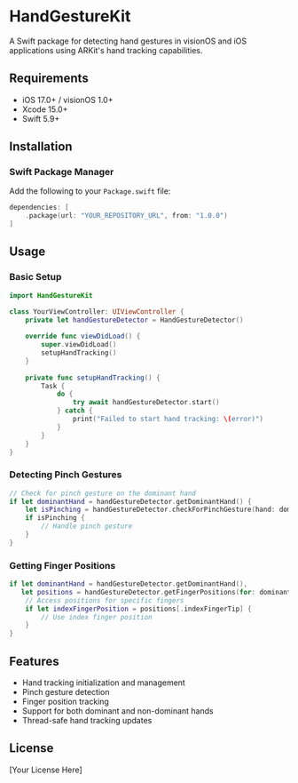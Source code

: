 # HandGestureKit

A Swift package for detecting hand gestures in visionOS and iOS applications using ARKit's hand tracking capabilities.

## Requirements

- iOS 17.0+ / visionOS 1.0+
- Xcode 15.0+
- Swift 5.9+

## Installation

### Swift Package Manager

Add the following to your `Package.swift` file:

```swift
dependencies: [
    .package(url: "YOUR_REPOSITORY_URL", from: "1.0.0")
]
```

## Usage

### Basic Setup

```swift
import HandGestureKit

class YourViewController: UIViewController {
    private let handGestureDetector = HandGestureDetector()
    
    override func viewDidLoad() {
        super.viewDidLoad()
        setupHandTracking()
    }
    
    private func setupHandTracking() {
        Task {
            do {
                try await handGestureDetector.start()
            } catch {
                print("Failed to start hand tracking: \(error)")
            }
        }
    }
}
```

### Detecting Pinch Gestures

```swift
// Check for pinch gesture on the dominant hand
if let dominantHand = handGestureDetector.getDominantHand() {
    let isPinching = handGestureDetector.checkForPinchGesture(hand: dominantHand)
    if isPinching {
        // Handle pinch gesture
    }
}
```

### Getting Finger Positions

```swift
if let dominantHand = handGestureDetector.getDominantHand(),
   let positions = handGestureDetector.getFingerPositions(for: dominantHand) {
    // Access positions for specific fingers
    if let indexFingerPosition = positions[.indexFingerTip] {
        // Use index finger position
    }
}
```

## Features

- Hand tracking initialization and management
- Pinch gesture detection
- Finger position tracking
- Support for both dominant and non-dominant hands
- Thread-safe hand tracking updates

## License

[Your License Here] 
